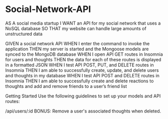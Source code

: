 # Social-Network-API

AS A social media startup
I WANT an API for my social network that uses a NoSQL database
SO THAT my website can handle large amounts of unstructured data

GIVEN a social network API
WHEN I enter the command to invoke the application
THEN my server is started and the Mongoose models are synced to the MongoDB database
WHEN I open API GET routes in Insomnia for users and thoughts
THEN the data for each of these routes is displayed in a formatted JSON
WHEN I test API POST, PUT, and DELETE routes in Insomnia
THEN I am able to successfully create, update, and delete users and thoughts in my database
WHEN I test API POST and DELETE routes in Insomnia
THEN I am able to successfully create and delete reactions to thoughts and add and remove friends to a user’s friend list

Getting Started
Use the following guidelines to set up your models and API routes:


/api/users/:id
BONUS: Remove a user's associated thoughts when deleted.